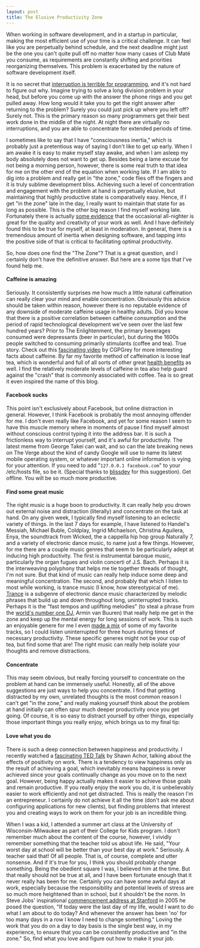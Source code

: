 ```yaml
---
layout: post
title: The Elusive Productivity Zone
---
```

When working in software development, and in a startup in particular, making the most efficient use of your time is a critical challenge. It can feel like you are perpetually behind schedule, and the next deadline might just be the one you can't quite pull off no matter how many cases of Club Maté you consume, as requirements are constantly shifting and priorities reorganizing themselves. This problem is exacerbated by the nature of software development itself.

It is no secret that [interruption is terrible for programming,](http://blog.ninlabs.com/2013/01/programmer-interrupted/) and it's not hard to figure out why. Imagine trying to solve a long division problem in your head, but before you come up with the answer the phone rings and you get pulled away. How long would it take you to get the right answer after returning to the problem? Surely you could just pick up where you left off? Surely not. This is the primary reason so many programmers get their best work done in the middle of the night. At night there are virtually no interruptions, and you are able to concentrate for extended periods of time.

I sometimes like to say that I have "consciousness inertia," which is probably just a pretentious way of saying I don't like to get up early. When I am awake it is easy to make myself stay awake, and when I am asleep my body absolutely does not want to get up. Besides being a lame excuse for not being a morning person, however, there is some real truth to that idea for me on the other end of the equation when working late. If I am able to dig into a problem and really get in "the zone," code flies off the fingers and it is truly sublime development bliss. Achieving such a level of concentration and engagement with the problem at hand is perpetually elusive, but maintaining that highly productive state is comparatively easy. Hence, if I get "in the zone" late in the day, I really want to maintain that state for as long as possible. This is the other big reason I find myself working late. Fortunately there is actually [some evidence](http://blogs.wsj.com/speakeasy/2013/06/18/do-successful-people-need-sleep/) that the occasional all-nighter is great for the quality and creativity of your work as well. And I have definitely found this to be true for myself, at least in moderation. In general, there is a tremendous amount of inertia when designing software, and tapping into the positive side of that is critical to facilitating optimal productivity.

So, how does one find the "The Zone"? That is a great question, and I certainly don't have the definitive answer. But here are a some tips that I've found help me.

#### Caffeine is amazing
Seriously. It consistently surprises me how much a little natural caffeination can really clear your mind and enable concentration. Obviously this advice should be taken within reason, however there is no reputable evidence of any downside of moderate caffeine usage in healthy adults. Did you know that there is a positive correlation between caffeine consumption and the period of rapid technological development we've seen over the last few hundred years? Prior to The Enlightenment, the primary beverages consumed were depressants (beer in particular), but during the 1600s people switched to consuming primarily stimulants (coffee and tea). True story. Check out this [fascinating video](http://www.youtube.com/watch?v=OTVE5iPMKLg) by CGPGrey for more interesting facts about caffeine. By far my favorite method of caffeination is loose leaf tea, which is wonderful and full of all sorts of other great [health benefits](http://www.webmd.com/diet/features/tea-types-and-their-health-benefits) as well. I find the relatively moderate levels of caffeine in tea also help guard against the "crash" that is commonly associated with coffee. Tea is so great it even inspired the name of this blog.

#### Facebook sucks
This point isn't exclusively about Facebook, but online distraction in general. However, I think Facebook is probably the most annoying offender for me. I don't even really like Facebook, and yet for some reason I seem to have this muscle memory where in moments of pause I find myself almost without conscious control typing it into the address bar. It is such a frictionless way to interrupt yourself, and it's awful for productivity. The latest meme from George Takei can wait, and so can the late breaking news on The Verge about the kind of candy Google will use to name its latest mobile operating system, or whatever important online information is vying for your attention. If you need to add "`127.0.0.1 facebook.com`" to your /etc/hosts file, so be it. (Special thanks to [blissdev](http://twitter.com/blissdev) for this suggestion). Get offline. You will be so much more productive.

#### Find some great music
The right music is a huge boon to productivity. It can really help you drown out external noise and distraction (literally) and concentrate on the task at hand. On any given week, I typically find myself listening to an eclectic variety of things. In the last 7 days for example, I have listened to Handel's Messiah, Michael Buble, Coldplay, Ingrid Michaelson, Christina Aguilera, Enya, the soundtrack from Wicked, the a cappella hip hop group Naturally 7, and a variety of electronic dance music, to name just a few things. However, for me there are a couple music genres that seem to be particularly adept at inducing high productivity. The first is instrumental baroque music, particularly the organ fugues and violin concerti of J.S. Bach. Perhaps it is the interweaving polyphony that helps me tie together threads of thought, I'm not sure. But that kind of music can really help induce some deep and meaningful concentration. The second, and probably that which I listen to most while working, is trance music (I know, how stereotypical of me). [Trance](http://en.wikipedia.org/wiki/Trance_music) is a subgenre of electronic dance music characterized by melodic phrases that build up and down throughout long, uninterrupted tracks. Perhaps it is the "fast tempos and uplifting melodies" (to steal a phrase from the [world's number one DJ,](http://www.digitalspy.com/music/news/a432146/armin-van-buuren-voted-worlds-number-one-dj.html) Armin van Buuren) that really help me get in the zone and keep up the mental energy for long sessions of work. This is such an enjoyable genere for me I even [made a mix](https://soundcloud.com/adamanthil/trance-anthology-andrew-bender) of some of my favorite tracks, so I could listen uninterrupted for three hours during times of necessary productivity. These specific generes might not be your cup of tea, but find some that are! The right music can really help isolate your thoughts and remove distractions.

#### Concentrate
This may seem obvious, but really forcing yourself to concentrate on the problem at hand can be immensely useful. Honestly, all of the above suggestions are just ways to help you concentrate. I find that getting distracted by my own, unrelated thoughts is the most common reason I can't get "in the zone," and really making yourself think about the problem at hand initially can often spur much deeper productivity once you get going. Of course, it is so easy to distract yourself by other things, especially those important things you really enjoy, which brings us to my final tip:

#### Love what you do
There is such a deep connection between happiness and productivity. I recently watched a [fascinating TED Talk](http://www.ted.com/talks/shawn_achor_the_happy_secret_to_better_work.html) by Shawn Achor, talking about the effects of positivity on work. There is a tendency to view happiness only as the result of achieving a goal, which inevitably means happiness is never achieved since your goals continually change as you move on to the next goal. However, being happy actually makes it easier to achieve those goals and remain productive. If you really enjoy the work you do, it is unbelievably easier to work efficiently and not get distracted. This is really the reason I'm an entrepreneur. I certainly do not achieve it all the time (don't ask me about configuring applications for new clients), but finding problems that interest you and creating ways to work on them for your job is an incredible thing.

When I was a kid, I attended a summer art class at the University of Wisconsin-Milwaukee as part of their College for Kids program. I don't remember much about the content of the course, however, I vividly remember something that the teacher told us about life. He said, "Your worst day at school will be better than your best day at work." Seriously. A teacher said that! Of all people. That is, of course, complete and utter nonsense. And if it's true for you, I think you should probably change something. Being the obedient square I was, I believed him at the time. But that really should not be true at all, and I have been fortunate enough that it never really has been for me. Certainly you can have some awful days at work, especially because the responsibility and potential levels of stress are so much more heightened than in school, but it shouldn't be the norm. In Steve Jobs' inspirational [commencement address at Stanford](http://www.youtube.com/watch?v=Hd_ptbiPoXM) in 2005 he posed the question, "If today were the last day of my life, would I want to do what I am about to do today? And whenever the answer has been 'no' for too many days in a row I know I need to change something." Loving the work that you do on a day to day basis is the single best way, in my experience, to ensure that you can be consistently productive and "in the zone." So, find what you love and figure out how to make it your job.
